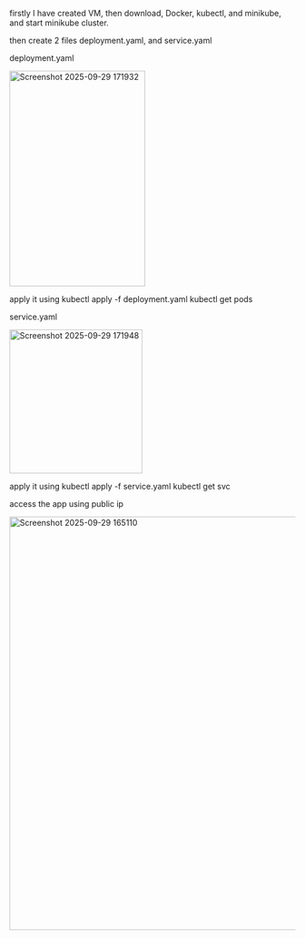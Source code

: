 firstly I have created VM, then download, Docker, kubectl, and minikube, and start minikube cluster.

then create 2 files deployment.yaml, and service.yaml

deployment.yaml

<img width="239" height="379" alt="Screenshot 2025-09-29 171932" src="https://github.com/user-attachments/assets/3e76f449-d0c0-49e1-a11a-9c7b6296f390" />

apply it using kubectl apply -f deployment.yaml
kubectl get pods

service.yaml

<img width="234" height="253" alt="Screenshot 2025-09-29 171948" src="https://github.com/user-attachments/assets/7685f59b-1557-4667-b647-0978e27d2a21" />
  
apply it using kubectl apply -f service.yaml
kubectl get svc

access the app using public ip

<img width="1357" height="727" alt="Screenshot 2025-09-29 165110" src="https://github.com/user-attachments/assets/3a0552ae-e912-4fc3-99ab-a323082bd569" />
